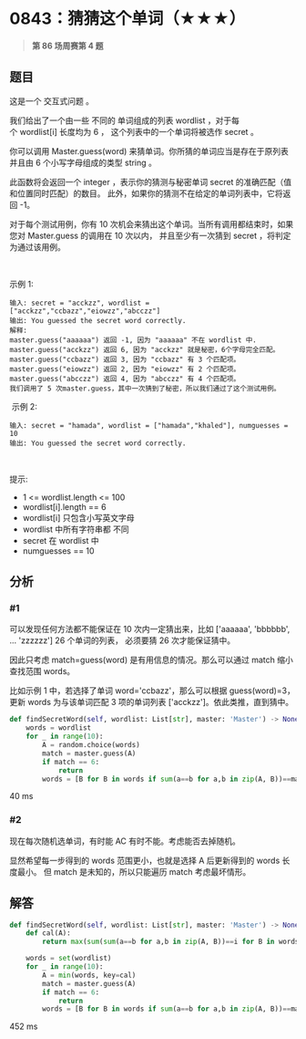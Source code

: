 # 0843：猜猜这个单词（★★★）


> **第 86 场周赛第 4 题**

## 题目

这是一个 交互式问题 。

我们给出了一个由一些 不同的 单词组成的列表 wordlist ，对于每个 wordlist[i] 长度均为 6 ，
这个列表中的一个单词将被选作 secret 。

你可以调用 Master.guess(word) 来猜单词。你所猜的单词应当是存在于原列表并且由 6 个小写字母组成的类型 string 。

此函数将会返回一个 integer ，表示你的猜测与秘密单词 secret 的准确匹配（值和位置同时匹配）的数目。
此外，如果你的猜测不在给定的单词列表中，它将返回 -1。

对于每个测试用例，你有 10 次机会来猜出这个单词。当所有调用都结束时，如果您对 Master.guess 的调用在 10 次以内，
并且至少有一次猜到 secret ，将判定为通过该用例。

 

示例 1:

    输入: secret = "acckzz", wordlist = ["acckzz","ccbazz","eiowzz","abcczz"]
    输出: You guessed the secret word correctly.
    解释:
    master.guess("aaaaaa") 返回 -1, 因为 "aaaaaa" 不在 wordlist 中.
    master.guess("acckzz") 返回 6, 因为 "acckzz" 就是秘密，6个字母完全匹配。
    master.guess("ccbazz") 返回 3, 因为 "ccbazz" 有 3 个匹配项。
    master.guess("eiowzz") 返回 2, 因为 "eiowzz" 有 2 个匹配项。
    master.guess("abcczz") 返回 4, 因为 "abcczz" 有 4 个匹配项。
    我们调用了 5 次master.guess，其中一次猜到了秘密，所以我们通过了这个测试用例。
 示例 2:

    输入: secret = "hamada", wordlist = ["hamada","khaled"], numguesses = 10
    输出: You guessed the secret word correctly.
 

提示:
- 1 <= wordlist.length <= 100
- wordlist[i].length == 6
- wordlist[i] 只包含小写英文字母
- wordlist 中所有字符串都 不同
- secret 在 wordlist 中
- numguesses == 10
 
## 分析

### #1

可以发现任何方法都不能保证在 10 次内一定猜出来，比如 ['aaaaaa', 'bbbbbb', ... 'zzzzzz'] 26 个单词的列表，
必须要猜 26 次才能保证猜中。

因此只考虑 match=guess(word) 是有用信息的情况。那么可以通过 match 缩小查找范围 words。

比如示例 1 中，若选择了单词 word='ccbazz'，那么可以根据 guess(word)=3，
更新 words 为与该单词匹配 3 项的单词列表 ['acckzz']。依此类推，直到猜中。

```python
def findSecretWord(self, wordlist: List[str], master: 'Master') -> None:
    words = wordlist
    for _ in range(10):
        A = random.choice(words)
        match = master.guess(A)
        if match == 6:
            return
        words = [B for B in words if sum(a==b for a,b in zip(A, B))==match]
```
40 ms

### #2

现在每次随机选单词，有时能 AC 有时不能。考虑能否去掉随机。

显然希望每一步得到的 words 范围更小，也就是选择 A 后更新得到的 words 长度最小。
但 match 是未知的，所以只能遍历 match 考虑最坏情形。


## 解答

```python
def findSecretWord(self, wordlist: List[str], master: 'Master') -> None:
    def cal(A):
        return max(sum(sum(a==b for a,b in zip(A, B))==i for B in words) for i in range(6))

    words = set(wordlist)
    for _ in range(10):
        A = min(words, key=cal)
        match = master.guess(A)
        if match == 6:
            return
        words = [B for B in words if sum(a==b for a,b in zip(A, B))==match]
```
452 ms

